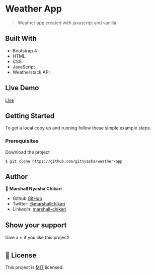 # Weather App

> Weather app created with javascript and vanilla.

## Built With

- Bootstrap 4
- HTML
- CSS
- JavaScript
- Weatherstack API 

## Live Demo

[Live](https://gitnyasha.github.io/weather-app/)

## Getting Started

To get a local copy up and running follow these simple example steps.

### Prerequisites

Download the project

    $ git clone https://github.com/gitnyasha/weather-app

## Author

👤 **Marshall Nyasha Chikari**

- Github [GitHub](https://github.com/gitnyasha)
- Twitter: [@marshallchikari](https://twitter.com/marshallchikari)
- Linkedin: [marshall-chikari](https://linkedin.com/in/marshall-chikari-27532113a/)

## Show your support

Give a ⭐️ if you like this project!

## 📝 License

This project is [MIT]() licensed.
